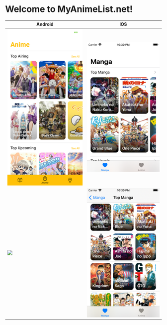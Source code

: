 # Welcome to MyAnimeList.net!
| Android  | IOS |
| ------------- | ------------- |
|<img width="300" src="https://github.com/PhongHuynh93/AnimeListKMM/blob/master/preview/device-2020-11-03-221847.png">|<img width="300" src="https://github.com/PhongHuynh93/AnimeListKMM/blob/master/preview/Simulator%20Screen%20Shot%20-%20iPod%20touch%20(7th%20generation)%20-%202020-11-03%20at%2022.30.30.png">|
|<img width="300" src="https://github.com/PhongHuynh93/AnimeListKMM/blob/master/preview/device-2020-11-03-221932.png">|<img width="300" src="https://github.com/PhongHuynh93/AnimeListKMM/blob/master/preview/Simulator%20Screen%20Shot%20-%20iPod%20touch%20(7th%20generation)%20-%202020-11-03%20at%2022.30.47.png">|
